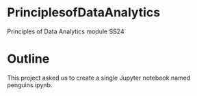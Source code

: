 # PrinciplesofDataAnalytics
Principles of Data Analytics module SS24

# Outline
This project asked us to  create a single Jupyter notebook named penguins.ipynb.
